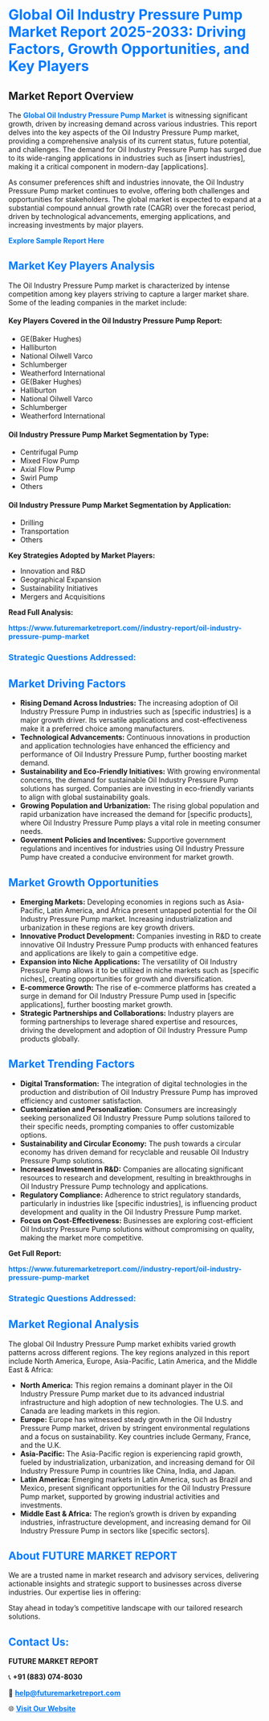 <h1 style="color: #007BFF;">Global Oil Industry Pressure Pump Market Report 2025-2033: Driving Factors, Growth Opportunities, and Key Players</h1>

<section id="overview">
<h2>Market Report Overview</h2>
<p>The <a href="https://www.futuremarketreport.com//industry-report/oil-industry-pressure-pump-market" style="color: #007BFF; text-decoration: none;"><strong>Global Oil Industry Pressure Pump Market</strong></a> is witnessing significant growth, driven by increasing demand across various industries. This report delves into the key aspects of the Oil Industry Pressure Pump market, providing a comprehensive analysis of its current status, future potential, and challenges. The demand for Oil Industry Pressure Pump has surged due to its wide-ranging applications in industries such as [insert industries], making it a critical component in modern-day [applications].</p>
<p>As consumer preferences shift and industries innovate, the Oil Industry Pressure Pump market continues to evolve, offering both challenges and opportunities for stakeholders. The global market is expected to expand at a substantial compound annual growth rate (CAGR) over the forecast period, driven by technological advancements, emerging applications, and increasing investments by major players.</p>
</section>

<section id="overview">
<p><a href="https://www.futuremarketreport.com//request-sample/reportId=52724" style="color: #007BFF; text-decoration: none;"><strong>Explore Sample Report Here</strong></a></p>
</section>

<section id="key-players">
<h2 style="color: #007BFF;">Market Key Players Analysis</h2>
<p>The Oil Industry Pressure Pump market is characterized by intense competition among key players striving to capture a larger market share. Some of the leading companies in the market include:</p>
<h4>Key Players Covered in the Oil Industry Pressure Pump Report:</h4>
<ul><li>GE(Baker Hughes)</li><li>Halliburton</li><li>National Oilwell Varco</li><li>Schlumberger</li><li>Weatherford International</li><li>GE(Baker Hughes)</li><li>Halliburton</li><li>National Oilwell Varco</li><li>Schlumberger</li><li>Weatherford International</li></ul>
<h4>Oil Industry Pressure Pump Market Segmentation by Type:</h4>
<ul><li>Centrifugal Pump</li><li>Mixed Flow Pump</li><li>Axial Flow Pump</li><li>Swirl Pump</li><li>Others</li></ul>

<h4>Oil Industry Pressure Pump Market Segmentation by Application:</h4>
<ul><li>Drilling</li><li>Transportation</li><li>Others</li></ul>
<p><strong>Key Strategies Adopted by Market Players:</strong></p>
<ul>
<li>Innovation and R&D</li>
<li>Geographical Expansion</li>
<li>Sustainability Initiatives</li>
<li>Mergers and Acquisitions</li>
</ul>
</section>

<section>
<p><strong>Read Full Analysis: </strong></p><a href="https://www.futuremarketreport.com//industry-report/oil-industry-pressure-pump-market" style="color: #007BFF; text-decoration: none;"><strong>https://www.futuremarketreport.com//industry-report/oil-industry-pressure-pump-market</strong></a>
<h3 style="color: #007BFF;">Strategic Questions Addressed:</h3>
</section>

<section id="driving-factors">
<h2 style="color: #007BFF;">Market Driving Factors</h2>
<ul>
<li><strong>Rising Demand Across Industries:</strong> The increasing adoption of Oil Industry Pressure Pump in industries such as [specific industries] is a major growth driver. Its versatile applications and cost-effectiveness make it a preferred choice among manufacturers.</li>
<li><strong>Technological Advancements:</strong> Continuous innovations in production and application technologies have enhanced the efficiency and performance of Oil Industry Pressure Pump, further boosting market demand.</li>
<li><strong>Sustainability and Eco-Friendly Initiatives:</strong> With growing environmental concerns, the demand for sustainable Oil Industry Pressure Pump solutions has surged. Companies are investing in eco-friendly variants to align with global sustainability goals.</li>
<li><strong>Growing Population and Urbanization:</strong> The rising global population and rapid urbanization have increased the demand for [specific products], where Oil Industry Pressure Pump plays a vital role in meeting consumer needs.</li>
<li><strong>Government Policies and Incentives:</strong> Supportive government regulations and incentives for industries using Oil Industry Pressure Pump have created a conducive environment for market growth.</li>
</ul>
</section>

<section id="growth-opportunities">
<h2 style="color: #007BFF;">Market Growth Opportunities</h2>
<ul>
<li><strong>Emerging Markets:</strong> Developing economies in regions such as Asia-Pacific, Latin America, and Africa present untapped potential for the Oil Industry Pressure Pump market. Increasing industrialization and urbanization in these regions are key growth drivers.</li>
<li><strong>Innovative Product Development:</strong> Companies investing in R&D to create innovative Oil Industry Pressure Pump products with enhanced features and applications are likely to gain a competitive edge.</li>
<li><strong>Expansion into Niche Applications:</strong> The versatility of Oil Industry Pressure Pump allows it to be utilized in niche markets such as [specific niches], creating opportunities for growth and diversification.</li>
<li><strong>E-commerce Growth:</strong> The rise of e-commerce platforms has created a surge in demand for Oil Industry Pressure Pump used in [specific applications], further boosting market growth.</li>
<li><strong>Strategic Partnerships and Collaborations:</strong> Industry players are forming partnerships to leverage shared expertise and resources, driving the development and adoption of Oil Industry Pressure Pump products globally.</li>
</ul>
</section>

<section id="trending-factors">
<h2 style="color: #007BFF;">Market Trending Factors</h2>
<ul>
<li><strong>Digital Transformation:</strong> The integration of digital technologies in the production and distribution of Oil Industry Pressure Pump has improved efficiency and customer satisfaction.</li>
<li><strong>Customization and Personalization:</strong> Consumers are increasingly seeking personalized Oil Industry Pressure Pump solutions tailored to their specific needs, prompting companies to offer customizable options.</li>
<li><strong>Sustainability and Circular Economy:</strong> The push towards a circular economy has driven demand for recyclable and reusable Oil Industry Pressure Pump solutions.</li>
<li><strong>Increased Investment in R&D:</strong> Companies are allocating significant resources to research and development, resulting in breakthroughs in Oil Industry Pressure Pump technology and applications.</li>
<li><strong>Regulatory Compliance:</strong> Adherence to strict regulatory standards, particularly in industries like [specific industries], is influencing product development and quality in the Oil Industry Pressure Pump market.</li>
<li><strong>Focus on Cost-Effectiveness:</strong> Businesses are exploring cost-efficient Oil Industry Pressure Pump solutions without compromising on quality, making the market more competitive.</li>
</ul>
</section>

<section>
<p><strong>Get Full Report: </strong></p><a href="https://www.futuremarketreport.com//industry-report/oil-industry-pressure-pump-market" style="color: #007BFF; text-decoration: none;"><strong>https://www.futuremarketreport.com//industry-report/oil-industry-pressure-pump-market</strong></a>
<h3 style="color: #007BFF;">Strategic Questions Addressed:</h3>
</section>


<section id="regional-analysis">
<h2 style="color: #007BFF;">Market Regional Analysis</h2>
<p>The global Oil Industry Pressure Pump market exhibits varied growth patterns across different regions. The key regions analyzed in this report include North America, Europe, Asia-Pacific, Latin America, and the Middle East & Africa:</p>
<ul>
<li><strong>North America:</strong> This region remains a dominant player in the Oil Industry Pressure Pump market due to its advanced industrial infrastructure and high adoption of new technologies. The U.S. and Canada are leading markets in this region.</li>
<li><strong>Europe:</strong> Europe has witnessed steady growth in the Oil Industry Pressure Pump market, driven by stringent environmental regulations and a focus on sustainability. Key countries include Germany, France, and the U.K.</li>
<li><strong>Asia-Pacific:</strong> The Asia-Pacific region is experiencing rapid growth, fueled by industrialization, urbanization, and increasing demand for Oil Industry Pressure Pump in countries like China, India, and Japan.</li>
<li><strong>Latin America:</strong> Emerging markets in Latin America, such as Brazil and Mexico, present significant opportunities for the Oil Industry Pressure Pump market, supported by growing industrial activities and investments.</li>
<li><strong>Middle East & Africa:</strong> The region’s growth is driven by expanding industries, infrastructure development, and increasing demand for Oil Industry Pressure Pump in sectors like [specific sectors].</li>
</ul>
</section>

<footer>
<h2 style="color: #007BFF;">About FUTURE MARKET REPORT</h2>
<p>We are a trusted name in market research and advisory services, delivering actionable insights and strategic support to businesses across diverse industries. Our expertise lies in offering:</p>

<p>Stay ahead in today’s competitive landscape with our tailored research solutions.</p>

<h2 style="color: #007BFF;">Contact Us:</h2>
<p><strong>FUTURE MARKET REPORT</strong></p>
<p>📞 <strong>+91 (883) 074-8030</strong></p>
<p>📧 <strong><a href="mailto:help@futuremarketreport.com" style="color: #007BFF;">help@futuremarketreport.com</a></strong></p>
<p>🌐 <strong><a href="https://www.futuremarketreport.com/" style="color: #007BFF;">Visit Our Website</a></strong></p>
</footer>